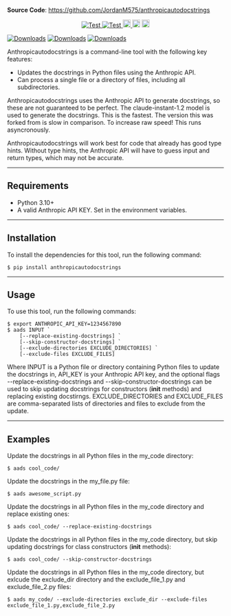 **Source Code**: <a href="https://github.com/JordanM575/anthropicautodocstrings" target="_blank">https://github.com/JordanM575/anthropicautodocstrings</a>

<p align="center">
    <a href="https://github.com/JordanM575/anthropicautodocstrings/actions/workflows/run_tests_and_report.yml" target="_blank">
        <img src="https://github.com/JordanM575/anthropicautodocstrings/actions/workflows/run_tests_and_report.yml/badge.svg" alt="Test">
    </a>
    <a href="https://github.com/JordanM575/anthropicautodocstrings/actions/workflows/tag_and_release_package.yml" target="_blank">
        <img src="https://github.com/JordanM575/anthropicautodocstrings/actions/workflows/tag_and_release_package.yml/badge.svg" alt="Test">
    </a>
    <a href="https://badge.fury.io/py/anthropicautodocstrings">
        <img src="https://badge.fury.io/py/anthropicautodocstrings.svg" alt="PyPI version" height="18">
    </a>
    <a>
        <img src="https://img.shields.io/badge/python-3.10-blue.svg" alt="Python Version 3.10" height="18">
    </a>
    <a>
        <img src="https://img.shields.io/badge/python-3.11-blue.svg" alt="Python Version 3.11" height="18">
    </a>
</p>

[![Downloads](https://static.pepy.tech/badge/anthropicautodocstrings)](https://pepy.tech/project/anthropicautodocstrings)
[![Downloads](https://static.pepy.tech/badge/anthropicautodocstrings/month)](https://pepy.tech/project/anthropicautodocstrings)
[![Downloads](https://static.pepy.tech/badge/anthropicautodocstrings/week)](https://pepy.tech/project/anthropicautodocstrings)

Anthropicautodocstrings is a command-line tool with the following key features:

* Updates the docstrings in Python files using the Anthropic API.
* Can process a single file or a directory of files, including all subdirectories.

Anthropicautodocstrings uses the Anthropic API to generate docstrings, so these are not guaranteed to be perfect. The claude-instant-1.2 model is used to generate the docstrings. This is the fastest. The version this was forked from is slow in comparison. To increase raw speed! This runs asyncronously.

Anthropicautodocstrings will work best for code that already has good type hints. Without type hints, the Anthropic API will have to guess input and return types, which may not be accurate.

---

## Requirements

* Python 3.10+
* A valid Anthropic API KEY. Set in the environment variables. 

---

## Installation
To install the dependencies for this tool, run the following command:


```console
$ pip install anthropicautodocstrings
```


---
## Usage
To use this tool, run the following commands:


```console
$ export ANTHROPIC_API_KEY=1234567890
$ aads INPUT `       
    [--replace-existing-docstrings] `
    [--skip-constructor-docstrings] `
    [--exclude-directories EXCLUDE_DIRECTORIES] `
    [--exclude-files EXCLUDE_FILES]
```

Where INPUT is a Python file or directory containing Python files to update the docstrings in, API_KEY is your Anthropic API key, and the optional flags --replace-existing-docstrings and --skip-constructor-docstrings can be used to skip updating docstrings for constructors (__init__ methods) and replacing existing docstirngs. EXCLUDE_DIRECTORIES and EXCLUDE_FILES are comma-separated lists of directories and files to exclude from the update.

---
## Examples
Update the docstrings in all Python files in the my_code directory:


```console
$ aads cool_code/
```


Update the docstrings in the my_file.py file:


```console
$ aads awesome_script.py
```


Update the docstrings in all Python files in the my_code directory and replace existing ones:


```console
$ aads cool_code/ --replace-existing-docstrings
```


Update the docstrings in all Python files in the my_code directory, but skip updating docstrings for class constructors (__init__ methods):


```console
$ aads cool_code/ --skip-constructor-docstrings
```



Update the docstrings in all Python files in the my_code directory, but exlcude the exclude_dir directory and the exclude_file_1.py and exclude_file_2.py files:


```console
$ aads my_code/ --exclude-directories exclude_dir --exclude-files exclude_file_1.py,exclude_file_2.py
```
